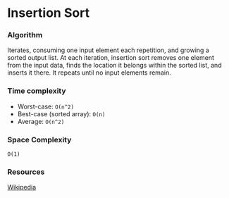 # Insertion Sort

### Algorithm

Iterates, consuming one input element each repetition, and growing a sorted
output list. At each iteration, insertion sort removes one element from the
input data, finds the location it belongs within the sorted list, and inserts it
there. It repeats until no input elements remain.

### Time complexity

- Worst-case: `O(n^2)`
- Best-case (sorted array): `O(n)`
- Average: `O(n^2)`

### Space Complexity

`O(1)`

### Resources

[Wikipedia](https://en.wikipedia.org/wiki/Insertion_sort)
